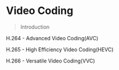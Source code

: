 # Video Coding

 

> Introduction 

H.264 - Advanced Video Coding(AVC)

H.265 - High Efficiency Video Coding(HEVC)

H.266 - Versatile Video Coding(VVC)